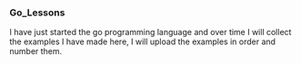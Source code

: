 ### Go_Lessons
I have just started the go programming language and over time I will collect the examples I have made here, I will upload the examples in order and number them.
